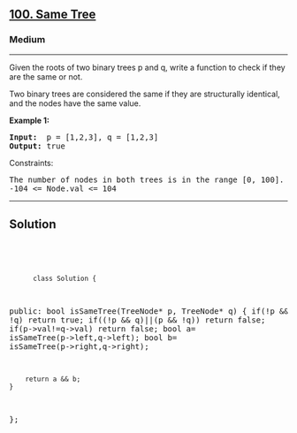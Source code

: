 
<h2><a href="https://leetcode.com/problems/same-tree/description/">100. Same Tree</a></h2>
<h3>Medium</h3>
<hr>
<div><p>
Given the roots of two binary trees p and q, write a function to check if they are the same or not.

Two binary trees are considered the same if they are structurally identical, and the nodes have the same value.
</p>


<p><strong>Example 1:</strong></p>
<pre><strong>Input:</strong>  p = [1,2,3], q = [1,2,3]
<strong>Output:</strong> true
</pre>


 

Constraints:
<pre>
The number of nodes in both trees is in the range [0, 100].
-104 <= Node.val <= 104
</pre>
<hr>
 <h2><strong><b>Solution</b></strong></h2>
 <br>
 <pre>
 
          class Solution {
public:
    bool isSameTree(TreeNode* p, TreeNode* q) {
        if(!p && !q) return true;
        if((!p && q)||(p && !q)) return false;
        if(p->val!=q->val) return false;
            bool a= isSameTree(p->left,q->left);
            bool b= isSameTree(p->right,q->right);
        
        return a && b;
    }
};
 </pre>

